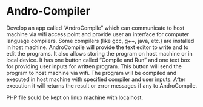 # Andro-Compiler

Develop an app called “AndroCompile” which can communicate to host machine via wifi access point and provide user an interface for computer language compilers. Some compilers (like gcc, g++, java, etc.) are installed in host machine. AndroCompile will provide the text editor to write and to edit the programs. It also allows storing the program on host machine or in local device. It has one button called “Compile and Run” and one text box for providing user inputs for written program. This button will send the program to host machine via wifi. The program will be compiled and executed in host machine with specified compiler and user inputs. After execution it will returns the result or error messages if any to AndroCompile.

PHP file sould be kept on linux machine with localhost.
